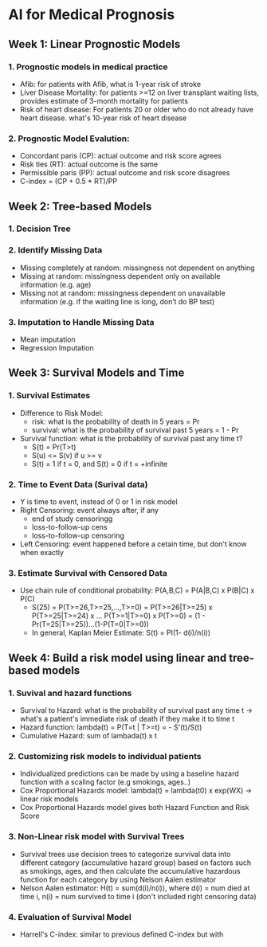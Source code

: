 # AI for Medical Prognosis

## Week 1: Linear Prognostic Models
### 1. Prognostic models in medical practice
  - Afib: for patients with Afib, what is 1-year risk of stroke
  - Liver Disease Mortality: for patients >=12 on liver transplant waiting lists, provides estimate of 3-month mortality for patients
  - Risk of heart disease: For patients 20 or older who do not already have heart disease. what's 10-year risk of heart disease
  
### 2. Prognostic Model Evalution: 

- Concordant paris (CP): actual outcome and risk score agrees
- Risk ties (RT): actual outcome is the same
- Permissible paris (PP): actual outcome and risk score disagrees
- C-index = (CP + 0.5 * RT)/PP


## Week 2: Tree-based Models
### 1. Decision Tree
### 2. Identify Missing Data 
- Missing completely at random: missingness not dependent on anything
- Missing at random: missingness dependent only on available information (e.g. age)
- Missing not at random: missingness dependent on unavailable information (e.g. if the waiting line is long, don’t do BP test)


### 3. Imputation to Handle Missing Data
- Mean imputation
- Regression Imputation

  
## Week 3: Survival Models and Time
### 1. Survival Estimates
- Difference to Risk Model:
  - risk: what is the probability of death in 5 years = Pr
  - survival: what is the probability of survival past 5 years = 1 - Pr
- Survival function: what is the probability of survival past any time t?
  - S(t) = Pr(T>t)
  - S(u) <= S(v) if u >= v
  - S(t) = 1 if t = 0, and S(t) = 0 if t = +infinite
   
### 2. Time to Event Data (Surival data)
- Y is time to event, instead of 0 or 1 in risk model
- Right Censoring: event always after, if any
  - end of study censoringg
  - loss-to-follow-up cens
  - loss-to-follow-up censoring
- Left Censoring: event happened before a cetain time, but don't know when exactly

### 3. Estimate Survival with Censored Data
- Use chain rule of conditional probability: P(A,B,C) = P(A|B,C) x P(B|C) x P(C)
  - S(25) = P(T>=26,T>=25,...,T>=0) = P(T>=26|T>=25) x P(T>=25|T>=24) x ... P(T>=1|T>=0) x P(T>=0) = (1 - Pr(T=25|T>=25))...(1-P(T=0|T>=0))
  - In general, Kaplan Meier Estimate: S(t) = PI(1- d(i)/n(i))

## Week 4: Build a risk model using linear and tree-based models
### 1. Suvival and hazard functions
- Survival to Hazard: what is the probability of survival past any time t -> what's a patient's immediate risk of death if they make it to time t
- Hazard function: lambda(t) = P(T=t | T>=t) = - S'(t)/S(t)
- Cumulative Hazard: sum of lambada(t) x t

### 2. Customizing risk models to individual patients
- Individualized predictions can be made by using a baseline hazard function with a scaling factor (e.g smokings, ages..)
- Cox Proportional Hazards model: lambda(t) = lambda(t0) x exp(WX) -> linear risk models
- Cox Proportional Hazards model gives both Hazard Function and Risk Score 

### 3. Non-Linear risk model with Survival Trees
- Survival trees use decision trees to categorize survival data into different category (accumulative hazard group) based on factors such as smokings, ages, and then calculate the accumulative hazardous function for each category by using Nelson Aalen estimator
- Nelson Aalen estimator: H(t) = sum(d(i)/n(i)), where d(i) = num died at time i, n(i) = num survived to time i (don't included right censoring data)

### 4. Evaluation of Survival Model
- Harrell's C-index: similar to previous defined C-index but with 

